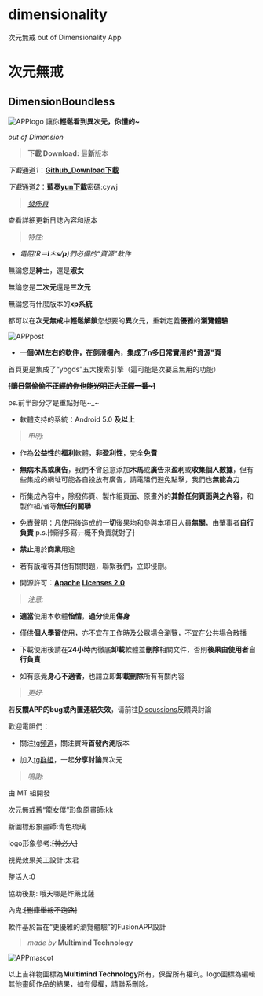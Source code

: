 # dimensionality
次元無戒 out of Dimensionality App
# 次元無戒
DimensionBoundless
----

![APPlogo](https://github.com/0ingchun/dimensionality/blob/main/qxlarge-dsc-60118CD0C378DBB3EF95433B97595A56.png)
讓你**輕鬆看到異次元，你懂的~**

*out of Dimension*

> **下載 Download:** 最**新**版本

*下載*通道*1*：[**Github_Download下載**](https://github.com/0ingchun/dimensionality/releases/download/DimensionNoQuit/DimensionNoQuit-latest_release.apk)

*下載*通道*2*：[**藍奏yun下載**](https://wws.lanzoui.com/b026i39mb)密碼:cywj

> [*發佈頁*](https://github.com/0ingchun/dimensionality/releases)

查看詳細更新日誌內容和版本

> *特性:*

- *電阻(R＝**l**＊**s**/**p**)們必備的“資源”軟件*

無論您是**紳士**，還是**淑女**

無論您是**二次元**還是**三次元**

無論您有什麼版本的**xp系統**

都可以在**次元無戒**中**輕鬆解鎖**您想要的**異**次元，重新定義**優雅**的**瀏覽體驗**

![APPpost](https://github.com/0ingchun/dimensionality/blob/main/S11105-235848.jpg)

- **一個6M左右的軟件，在側滑欄內，集成了n多日常實用的"資源"頁**

首頁更是集成了“ybgds”五大搜索引擎（這可能是次要且無用的功能）

**~~[讓日常偷偷不正經的你也能光明正大正經一番~]~~**

ps.前半部分才是重點好吧~_~

- 軟體支持的系統：Android 5.0 **及以上**

> *申明:*

- 作為**公益性**的**福利**軟體，**非盈利性**，完全**免費**

- **無病木馬或廣告**，我們**不**曾惡意添加**木馬**或**廣告**來**盈利**或**收集個人數據**，但有些集成的網址可能各自投放有廣告，請電阻們避免點擊，我們也**無能為力**

- 所集成內容中，除發佈頁、製作組頁面、原畫外的**其餘任何頁面與之內容**，和製作組/者等**無任何關聯**

- 免責聲明：凡使用後造成的**一切**後果均和參與本項目人員**無關**，由肇事者**自行負責** p.s.~~[懶得多寫，概不負責就對了]~~

- **禁止**用於**商業**用途

- 若有版權等其他有關問題，聯繫我們，立即侵刪。

- 開源許可：[**Apache**](http://www.apache.org/licenses/LICENSE-2.0) [**Licenses 2.0**](https://choosealicense.com/licenses/apache-2.0/)

> *注意:*

- **適當**使用本軟體**怡情**，**過分**使用**傷身**

- 僅供**個人學習**使用，亦不宜在工作時及公眾場合瀏覽，不宜在公共場合散播

- 下載使用後請在**24小時**內徹底**卸載**軟體並**刪除**相關文件，否則**後果由使用者自行負責**

- 如有感覺**身心不適者**，也請立即**卸載刪除**所有有關內容

> *更好:*

若**反饋APP的bug或內置連結失效**，请前往[Discussions](https://github.com/MTfloder/DimensionNoQuit/discussions)反饋與討論

歡迎電阻們：

- 關注[tg頻道](https://t.me/DimensionNoQuit)，關注實時**首發內測**版本

- 加入[tg群組](https://t.me/joinchat/9cLen_uKWOsyZjk1)，一起**分享討論**異次元

> *鳴謝:*

由 MT 組開發

次元無戒舊“龍女僕”形象原畫師:kk

新圖標形象畫師:青色琉璃

logo形象參考:~~[神必人]~~

視覺效果美工設計:太君

整活人:0

協助後期: 哦天哪是炸藥比薩

內鬼:~~[删庫舉報不跑路]~~

軟件基於旨在“更優雅的瀏覽體驗”的FusionAPP設計

> *made by* **Multimind Technology**

![APPmascot](https://github.com/0ingchun/dimensionality/blob/main/sketch1633776342197.png)

以上吉祥物圖標為**Multimind Technology**所有，保留所有權利。logo圖標為編輯其他畫師作品的結果，如有侵權，請聯系刪除。

